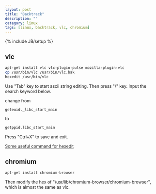 ```yaml
---
layout: post
title: "Backtrack"
description: ""
category: linux
tags: [linux, backtrack, vlc, chromium]
---
```

{% include JB/setup %}

## vlc

```sh
apt-get install vlc vlc-plugin-pulse mozilla-plugin-vlc
cp /usr/bin/vlc /usr/bin/vlc.bak
hexedit /usr/bin/vlc
```

Use "Tab" key to start ascii string editing. Then press "/" key. Input the search keyword below.

change from

```sh
geteuid._libc_start_main
```

to

```sh
getppid.libc_start_main
```

Press "Ctrl+X" to save and exit.

[Some useful command for hexedit](http://linux.die.net/man/1/hexedit)

## chromium

```sh
apt-get install chromium-browser
```

Then modify the hex of "/usr/lib/chromium-browser/chromium-browser", which is almost the same as vlc.
